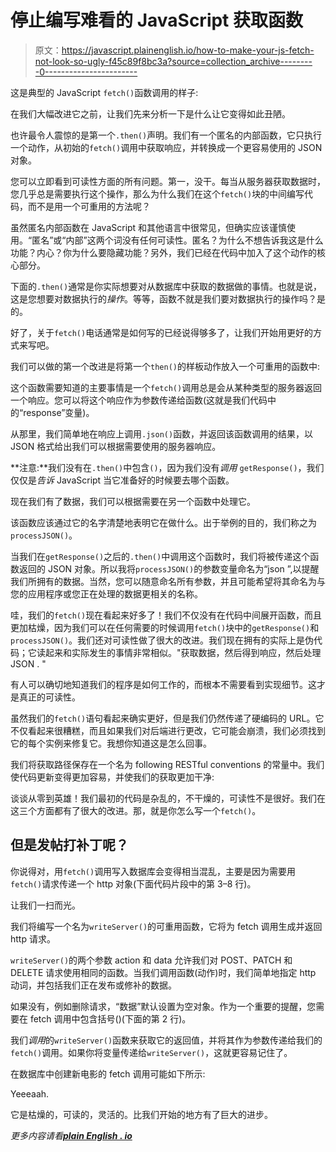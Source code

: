 # 停止编写难看的 JavaScript 获取函数

> 原文：<https://javascript.plainenglish.io/how-to-make-your-js-fetch-not-look-so-ugly-f45c89f8bc3a?source=collection_archive---------0----------------------->

这是典型的 JavaScript `fetch()`函数调用的样子:

在我们大幅改进它之前，让我们先来分析一下是什么让它变得如此丑陋。

也许最令人震惊的是第一个`.then()`声明。我们有一个匿名的内部函数，它只执行一个动作，从初始的`fetch()`调用中获取响应，并转换成一个更容易使用的 JSON 对象。

您可以立即看到可读性方面的所有问题。第一，没干。每当从服务器获取数据时，您几乎总是需要执行这个操作，那么为什么我们在这个`fetch()`块的中间编写代码，而不是用一个可重用的方法呢？

虽然匿名内部函数在 JavaScript 和其他语言中很常见，但确实应该谨慎使用。“匿名”或“内部”这两个词没有任何可读性。匿名？为什么不想告诉我这是什么功能？内心？你为什么要隐藏功能？另外，我们已经在代码中加入了这个动作的核心部分。

下面的`.then()`通常是你实际想要对从数据库中获取的数据做的事情。也就是说，这是您想要对数据执行的*操作*。等等，函数不就是我们要对数据执行的操作吗？是的。

好了，关于`fetch()`电话通常是如何写的已经说得够多了，让我们开始用更好的方式来写吧。

我们可以做的第一个改进是将第一个`then()`的样板动作放入一个可重用的函数中:

这个函数需要知道的主要事情是一个`fetch()`调用总是会从某种类型的服务器返回一个响应。您可以将这个响应作为参数传递给函数(这就是我们代码中的“response”变量)。

从那里，我们简单地在响应上调用`.json()`函数，并返回该函数调用的结果，以 JSON 格式给出我们可以根据需要使用的服务器响应。

**注意:**我们没有在`.then()`中包含`()`，因为我们没有*调用* `getResponse()`，我们仅仅是*告诉* JavaScript 当它准备好的时候要去哪个函数。

现在我们有了数据，我们可以根据需要在另一个函数中处理它。

该函数应该通过它的名字清楚地表明它在做什么。出于举例的目的，我们称之为`processJSON()`。

当我们在`getResponse()`之后的`.then()`中调用这个函数时，我们将被传递这个函数返回的 JSON 对象。所以我将`processJSON()`的参数变量命名为“json ”,以提醒我们所拥有的数据。当然，您可以随意命名所有参数，并且可能希望将其命名为与您的应用程序或您正在处理的数据更相关的名称。

哇，我们的`fetch()`现在看起来好多了！我们不仅没有在代码中间展开函数，而且更加枯燥，因为我们可以在任何需要的时候调用`fetch()`块中的`getResponse()`和`processJSON()`。我们还对可读性做了很大的改进。我们现在拥有的实际上是伪代码；它读起来和实际发生的事情非常相似。"获取数据，然后得到响应，然后处理 JSON . "

有人可以确切地知道我们的程序是如何工作的，而根本不需要看到实现细节。这才是真正的可读性。

虽然我们的`fetch()`语句看起来确实更好，但是我们仍然传递了硬编码的 URL。它不仅看起来很糟糕，而且如果我们对后端进行更改，它可能会崩溃，我们必须找到它的每个实例来修复它。我想你知道这是怎么回事。

我们将获取路径保存在一个名为 following RESTful conventions 的常量中。我们使代码更新变得更加容易，并使我们的获取更加干净:

谈谈从零到英雄！我们最初的代码是杂乱的，不干燥的，可读性不是很好。我们在这三个方面都有了很大的改进。那，就是你怎么写一个`fetch()`。

## 但是发帖打补丁呢？

你说得对，用`fetch()`调用写入数据库会变得相当混乱，主要是因为需要用`fetch()`请求传递一个 http 对象(下面代码片段中的第 3–8 行)。

让我们一扫而光。

我们将编写一个名为`writeServer()`的可重用函数，它将为 fetch 调用生成并返回 http 请求。

`writeServer()`的两个参数 action 和 data 允许我们对 POST、PATCH 和 DELETE 请求使用相同的函数。当我们调用函数(动作)时，我们简单地指定 http 动词，并包括我们正在发布或修补的数据。

如果没有，例如删除请求，“数据”默认设置为空对象。作为一个重要的提醒，您需要在 fetch 调用中包含括号()(下面的第 2 行)。

我们*调用*的`writeServer()`函数来获取它的返回值，并将其作为参数传递给我们的`fetch()`调用。如果你将变量传递给`writeServer()`，这就更容易记住了。

在数据库中创建新电影的 fetch 调用可能如下所示:

Yeeeaah.

它是枯燥的，可读的，灵活的。比我们开始的地方有了巨大的进步。

*更多内容请看*[***plain English . io***](http://plainenglish.io)